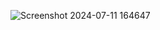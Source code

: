 
![Screenshot 2024-07-11 164647](https://github.com/ssemsOfficial/SmartFarming/assets/84194047/4a3dc3c0-cf99-465f-b513-e87dba1d14fd)
